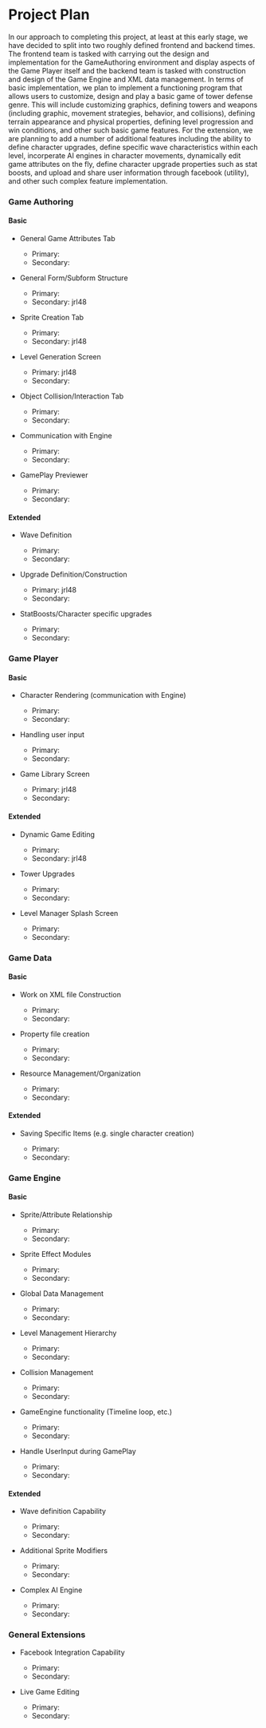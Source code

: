 # Project Plan

In our approach to completing this project, at least at this early stage, we have decided to split into two roughly defined frontend and backend times.  The frontend team is tasked with carrying out the design and implementation for the GameAuthoring environment and display aspects of the Game Player itself and the backend team is tasked with construction and design of the Game Engine and XML data management.  In terms of basic implementation, we plan to implement a functioning program that allows users to customize, design and play a basic game of tower defense genre.  This will include customizing graphics, defining towers and weapons (including graphic, movement strategies, behavior, and collisions), defining terrain appearance and physical properties, defining level progression and win conditions, and other such basic game features.  For the extension, we are planning to add a number of additional features including the ability to define character upgrades, define specific wave characteristics within each level, incorperate AI engines in character movements, dynamically edit game attributes on the fly, define character upgrade properties such as stat boosts, and upload and share user information through facebook (utility), and other such complex feature implementation.

### Game Authoring

#### Basic

* General Game Attributes Tab

	- Primary: 
	- Secondary:

* General Form/Subform Structure

	- Primary: 
	- Secondary: jrl48

* Sprite Creation Tab

	- Primary: 
	- Secondary: jrl48

* Level Generation Screen

	- Primary: jrl48
	- Secondary:

* Object Collision/Interaction Tab

	- Primary: 
	- Secondary:

* Communication with Engine

	- Primary: 
	- Secondary:

* GamePlay Previewer

	- Primary:
	- Secondary:

#### Extended

* Wave Definition

	- Primary: 
	- Secondary:

* Upgrade Definition/Construction

	- Primary: jrl48
	- Secondary:

* StatBoosts/Character specific upgrades

	- Primary:
	- Secondary:

### Game Player

#### Basic

* Character Rendering (communication with Engine)

	- Primary: 
	- Secondary:

* Handling user input

	- Primary: 
	- Secondary:

* Game Library Screen

	- Primary: jrl48
	- Secondary:

#### Extended

* Dynamic Game Editing

	- Primary: 
	- Secondary: jrl48

* Tower Upgrades

	- Primary: 
	- Secondary:

* Level Manager Splash Screen

	- Primary: 
	- Secondary:

### Game Data

#### Basic

* Work on XML file Construction

	- Primary: 
	- Secondary:

* Property file creation

	- Primary: 
	- Secondary:

* Resource Management/Organization

	- Primary: 
	- Secondary:

#### Extended

* Saving Specific Items (e.g. single character creation)

	- Primary: 
	- Secondary:

### Game Engine

#### Basic

* Sprite/Attribute Relationship

	- Primary: 
	- Secondary:

* Sprite Effect Modules

	- Primary: 
	- Secondary:

* Global Data Management

	- Primary: 
	- Secondary:

* Level Management Hierarchy

	- Primary: 
	- Secondary:

* Collision Management

	- Primary: 
	- Secondary:

* GameEngine functionality (Timeline loop, etc.)

	- Primary: 
	- Secondary:

* Handle UserInput during GamePlay

	- Primary: 
	- Secondary:
	
#### Extended

* Wave definition Capability

	- Primary: 
	- Secondary:

* Additional Sprite Modifiers 

	- Primary: 
	- Secondary:

* Complex AI Engine

	- Primary: 
	- Secondary:

### General Extensions

* Facebook Integration Capability

	- Primary: 
	- Secondary:

* Live Game Editing

	- Primary: 
	- Secondary:








